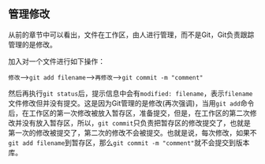 ## 管理修改

从前的章节中可以看出，文件在工作区，由人进行管理，而不是Git，Git负责跟踪管理的是修改。

加入对一个文件进行如下操作：

`修改`—>`git add filename`—>`再修改`—>`git commit -m "comment"`

然后再执行`git status`后，提示信息中会有`modified: filename`，表示`filename`文件修改但并没有提交。这是因为Git管理的是修改(再次强调)，当用`git add`命令后，在工作区的第一次修改被放入暂存区，准备提交，但是，在工作区的第二次修改并没有放入暂存区，所以，`git commit`只负责把暂存区的修改提交了，也就是第一次的修改被提交了，第二次的修改不会被提交。也就是说，每次修改，如果不`git add filename`到暂存区，那么`git commit -m "comment"`就不会提交到版本库。